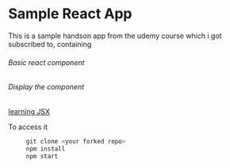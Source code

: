 # Sample React App

This is a sample handson app from the udemy course which i got subscribed to, containing
###### Basic react component
###### Display the component

[learning JSX](docs/LEARNING-JSX.md)

To access it
```javascript
     git clone <your forked repo>
     npm install
     npm start
```